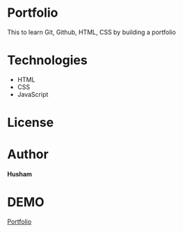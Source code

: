 # Portfolio
This to learn Git, Github, HTML, CSS by building a portfolio
# Technologies 
- HTML
- CSS
- JavaScript
# License
# Author
#### Husham
# DEMO
[Portfolio](https://husham007.github.io/Portfolio-v1/)
